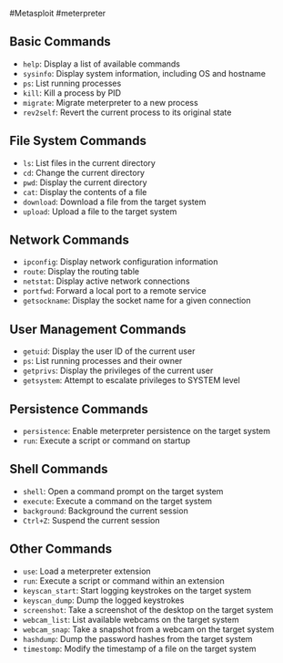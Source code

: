 #Metasploit #meterpreter
## Basic Commands

-   `help`: Display a list of available commands
-   `sysinfo`: Display system information, including OS and hostname
-   `ps`: List running processes
-   `kill`: Kill a process by PID
-   `migrate`: Migrate meterpreter to a new process
-   `rev2self`: Revert the current process to its original state

## File System Commands

-   `ls`: List files in the current directory
-   `cd`: Change the current directory
-   `pwd`: Display the current directory
-   `cat`: Display the contents of a file
-   `download`: Download a file from the target system
-   `upload`: Upload a file to the target system

## Network Commands

-   `ipconfig`: Display network configuration information
-   `route`: Display the routing table
-   `netstat`: Display active network connections
-   `portfwd`: Forward a local port to a remote service
-   `getsockname`: Display the socket name for a given connection

## User Management Commands

-   `getuid`: Display the user ID of the current user
-   `ps`: List running processes and their owner
-   `getprivs`: Display the privileges of the current user
-   `getsystem`: Attempt to escalate privileges to SYSTEM level

## Persistence Commands

-   `persistence`: Enable meterpreter persistence on the target system
-   `run`: Execute a script or command on startup

## Shell Commands

-   `shell`: Open a command prompt on the target system
-   `execute`: Execute a command on the target system
-   `background`: Background the current session
-   `Ctrl+Z`: Suspend the current session

## Other Commands

-   `use`: Load a meterpreter extension
-   `run`: Execute a script or command within an extension
-   `keyscan_start`: Start logging keystrokes on the target system
-   `keyscan_dump`: Dump the logged keystrokes
-   `screenshot`: Take a screenshot of the desktop on the target system
-   `webcam_list`: List available webcams on the target system
-   `webcam_snap`: Take a snapshot from a webcam on the target system
-   `hashdump`: Dump the password hashes from the target system
-   `timestomp`: Modify the timestamp of a file on the target system

